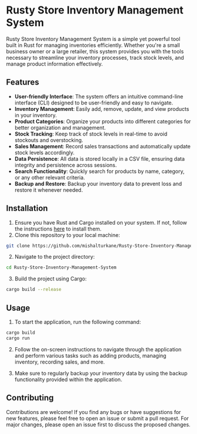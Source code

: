# Rusty Store Inventory Management System

Rusty Store Inventory Management System is a simple yet powerful tool built in Rust for managing inventories efficiently. Whether you're a small business owner or a large retailer, this system provides you with the tools necessary to streamline your inventory processes, track stock levels, and manage product information effectively.

## Features

- **User-friendly Interface**: The system offers an intuitive command-line interface (CLI) designed to be user-friendly and easy to navigate.
- **Inventory Management**: Easily add, remove, update, and view products in your inventory.
- **Product Categories**: Organize your products into different categories for better organization and management.
- **Stock Tracking**: Keep track of stock levels in real-time to avoid stockouts and overstocking.
- **Sales Management**: Record sales transactions and automatically update stock levels accordingly.
- **Data Persistence**: All data is stored locally in a CSV file, ensuring data integrity and persistence across sessions.
- **Search Functionality**: Quickly search for products by name, category, or any other relevant criteria.
- **Backup and Restore**: Backup your inventory data to prevent loss and restore it whenever needed.

## Installation

1. Ensure you have Rust and Cargo installed on your system. If not, follow the instructions [here](https://www.rust-lang.org/tools/install) to install them.
2. Clone this repository to your local machine:

```bash
git clone https://github.com/mishalturkane/Rusty-Store-Inventory-Management-System.git

```
2. Navigate to the project directory:
```bash
cd Rusty-Store-Inventory-Management-System
```
3. Build the project using Cargo:
```bash
cargo build --release
```

## Usage
1. To start the application, run the following command:
```bash
cargo build
cargo run
```
2. Follow the on-screen instructions to navigate through the application and perform various tasks such as adding products, managing inventory, recording sales, and more.

3. Make sure to regularly backup your inventory data by using the backup functionality provided within the application.

## Contributing
Contributions are welcome! If you find any bugs or have suggestions for new features, please feel free to open an issue or submit a pull request. For major changes, please open an issue first to discuss the proposed changes.
